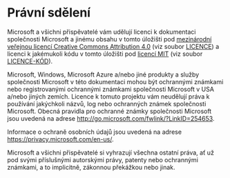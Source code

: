 # <a name="legal-notices"></a>Právní sdělení
Microsoft a všichni přispěvatelé vám udělují licenci k dokumentaci společnosti Microsoft a jinému obsahu v tomto úložišti pod [mezinárodní veřejnou licencí Creative Commons Attribution 4.0](https://creativecommons.org/licenses/by/4.0/legalcode) (viz soubor [LICENCE](LICENSE)) a licenci k jakémukoli kódu v tomto úložišti pod [licencí MIT](https://opensource.org/licenses/MIT) (viz soubor [LICENCE-KÓD](LICENSE-CODE)).

Microsoft, Windows, Microsoft Azure a/nebo jiné produkty a služby společnosti Microsoft v této dokumentaci mohou být ochrannými známkami nebo registrovanými ochrannými známkami společnosti Microsoft v USA a/nebo jiných zemích.
Licence k tomuto projektu vám neudělují práva k používání jakýchkoli názvů, log nebo ochranných známek společnosti Microsoft.
Obecná pravidla pro ochranné známky společnosti Microsoft jsou uvedená na adrese http://go.microsoft.com/fwlink/?LinkID=254653.

Informace o ochraně osobních údajů jsou uvedená na adrese https://privacy.microsoft.com/en-us/.

Microsoft a všichni přispěvatelé si vyhrazují všechna ostatní práva, ať už pod svými příslušnými autorskými právy, patenty nebo ochrannými známkami, a to implicitně, zákonnou překážkou nebo jinak.